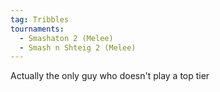 ```yaml
---
tag: Tribbles
tournaments:
  - Smashaton 2 (Melee)
  - Smash n Shteig 2 (Melee)
---
```


Actually the only guy who doesn't play a top tier
